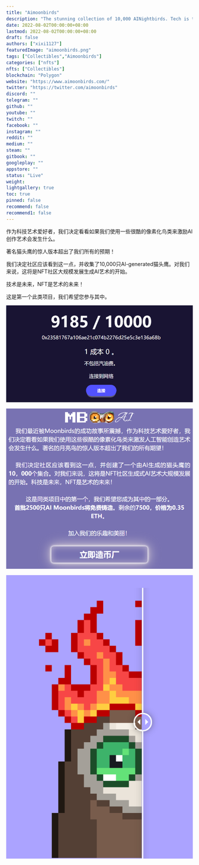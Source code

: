 ```yaml
---
title: "Aimoonbirds"
description: "The stunning collection of 10,000 AINightbirds. Tech is the future, and NFT is the future of art!"
date: 2022-08-02T00:00:00+08:00
lastmod: 2022-08-02T00:00:00+08:00
draft: false
authors: ["xixi1127"]
featuredImage: "aimoonbirds.png"
tags: ["Collectibles","Aimoonbirds"]
categories: ["nfts"]
nfts: ["Collectibles"]
blockchain: "Polygon"
website: "https://www.aimoonbirds.com/"
twitter: "https://twitter.com/aimoonbirds"
discord: ""
telegram: ""
github: ""
youtube: ""
twitch: ""
facebook: ""
instagram: ""
reddit: ""
medium: ""
steam: ""
gitbook: ""
googleplay: ""
appstore: ""
status: "Live"
weight: 
lightgallery: true
toc: true
pinned: false
recommend: false
recommend1: false
---
```

作为科技艺术爱好者，我们决定看看如果我们使用一些很酷的像素化鸟类来激励Al创作艺术会发生什么。

著名猫头鹰的惊人版本超出了我们所有的预期！

我们决定社区应该看到这一点，并收集了10,000只Al-generated猫头鹰。对我们来说，这将是NFT社区大规模发展生成Al艺术的开始。

技术是未来，NFT是艺术的未来！

这是第一个此类项目，我们希望您参与其中。

![image-20220804113149536](image-20220804113149536.png)

![image-20220804113236940](image-20220804113236940.png)

![image-20220804113714678](image-20220804113714678.png)